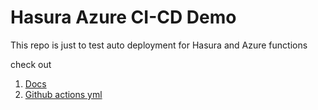 # Hasura Azure CI-CD Demo

This repo is just to test auto deployment for Hasura and Azure functions  
  
check out   
1. [Docs](/docs/)   
2. [Github actions yml](.github/workflows/hasura-deploy.yml)   
